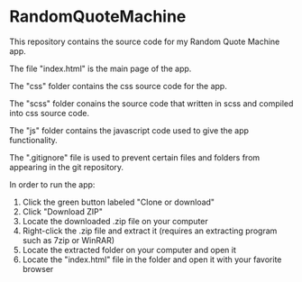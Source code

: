 # RandomQuoteMachine

This repository contains the source code for my Random Quote Machine app.

The file "index.html" is the main page of the app.

The "css" folder contains the css source code for the app.

The "scss" folder conains the source code that written in scss and compiled into css source code.

The "js" folder contains the javascript code used to give the app functionality.

The ".gitignore" file is used to prevent certain files and folders from appearing in the git repository.

In order to run the app:
  1. Click the green button labeled "Clone or download"
  2. Click "Download ZIP"
  3. Locate the downloaded .zip file on your computer
  4. Right-click the .zip file and extract it (requires an extracting program such as 7zip or WinRAR)
  5. Locate the extracted folder on your computer and open it
  6. Locate the "index.html" file in the folder and open it with your favorite browser 
